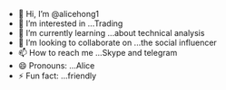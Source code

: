 - 👋 Hi, I’m @alicehong1
- 👀 I’m interested in ...Trading 
- 🌱 I’m currently learning ...about technical analysis
- 💞️ I’m looking to collaborate on ...the social influencer
- 📫 How to reach me ...Skype and telegram
- 😄 Pronouns: ...Alice
- ⚡ Fun fact: ...friendly 

<!---
alicehong1/alicehong1 is a ✨ special ✨ repository because its `README.md` (this file) appears on your GitHub profile.
You can click the Preview link to take a look at your changes.
--->
